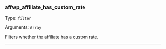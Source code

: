 ### affwp_affiliate_has_custom_rate

Type: `filter`

Arguments: `Array`

Filters whether the affiliate has a custom rate.

----

